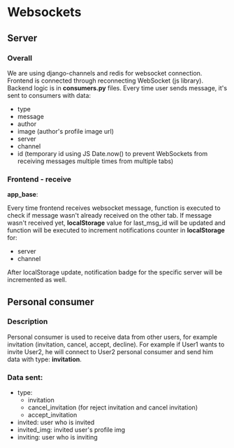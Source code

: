 # Websockets
## Server
### Overall
We are using django-channels and redis for websocket connection. Frontend is connected through
reconnecting WebSocket (js library). Backend logic is in **consumers.py** files. Every time user sends message, it's sent
to consumers with data: 
* type
* message
* author
* image (author's profile image url)
* server
* channel
* id (temporary id using JS Date.now() to prevent WebSockets from receiving messages multiple times from multiple tabs)

### Frontend - receive
**app_base**:

Every time frontend receives websocket message, 
function is executed to check if message wasn't already received on the other tab. If message wasn't received yet,
**localStorage** value for last_msg_id will be updated and function will be executed to increment notifications counter in **localStorage** for:
* server
* channel

After localStorage update, notification badge for the specific server will be incremented as well.

## Personal consumer
### Description
Personal consumer is used to receive data from other users, for example invitation (invitation, cancel, accept, decline). For example if User1 wants to
invite User2, he will connect to User2 personal consumer and send him data with type: **invitation**.

### Data sent:
* type:
    * invitation
    * cancel_invitation (for reject invitation and cancel invitation)
    * accept_invitation
* invited: user who is invited
* invited_img: invited user's profile img
* inviting: user who is inviting